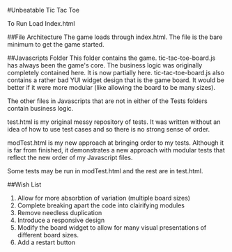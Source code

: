 #Unbeatable Tic Tac Toe

To Run Load Index.html

##File Architecture
The game loads through index.html. The file is the bare minimum to get the game started.

##Javascripts Folder
This folder contains the game.
tic-tac-toe-board.js has always been the game's core. The business logic was originally completely contained here. It is now partially here.
tic-tac-toe-board.js also contains a rather bad YUI widget design that is the game board. It would be better if it were more modular (like allowing the board to be many sizes).

The other files in Javascripts that are not in either of the Tests folders contain business logic.

test.html is my original messy repository of tests. It was written without an idea of how to use test cases and so there is no strong sense of order.

modTest.html is my new approach at bringing order to my tests. Although it is far from finished, it demonstrates a new approach with modular tests that reflect the new order of my Javascript files.

Some tests may be run in modTest.html and the rest are in test.html.

##Wish List
1. Allow for more absorbtion of variation (multiple board sizes)
2. Complete breaking apart the code into clairifying modules
3. Remove needless duplication
4. Introduce a responsive design
5. Modify the board widget to allow for many visual presentations of different board sizes.
6. Add a restart button
